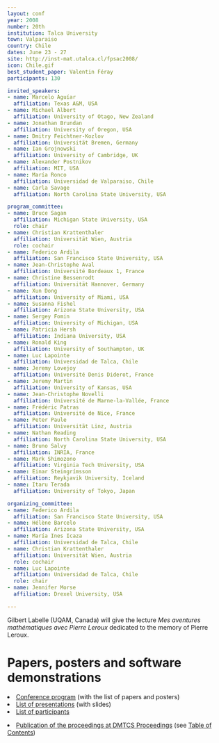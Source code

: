 ```yaml
---
layout: conf
year: 2008
number: 20th
institution: Talca University
town: Valparaiso
country: Chile
dates: June 23 - 27
site: http://inst-mat.utalca.cl/fpsac2008/
icon: Chile.gif
best_student_paper: Valentin Féray
participants: 130

invited_speakers:
- name: Marcelo Aguíar
  affiliation: Texas A&M, USA
- name: Michael Albert
  affiliation: University of Otago, New Zealand
- name: Jonathan Brundan
  affiliation: University of Oregon, USA
- name: Dmitry Feichtner-Kozlov
  affiliation: Universität Bremen, Germany
- name: Ian Grojnowski
  affiliation: University of Cambridge, UK
- name: Alexander Postnikov
  affiliation: MIT, USA
- name: María Ronco
  affiliation: Universidad de Valparaiso, Chile
- name: Carla Savage
  affiliation: North Carolina State University, USA

program_committee:
- name: Bruce Sagan
  affiliation: Michigan State University, USA
  role: chair
- name: Christian Krattenthaler
  affiliation: Universität Wien, Austria
  role: cochair
- name: Federico Ardila
  affiliation: San Francisco State University, USA
- name: Jean-Christophe Aval
  affiliation: Université Bordeaux 1, France
- name: Christine Bessenrodt
  affiliation: Universität Hannover, Germany
- name: Xun Dong
  affiliation: University of Miami, USA
- name: Susanna Fishel
  affiliation: Arizona State University, USA
- name: Sergey Fomin
  affiliation: University of Michigan, USA
- name: Patricia Hersh
  affiliation: Indiana University, USA
- name: Ronald King
  affiliation: University of Southampton, UK
- name: Luc Lapointe
  affiliation: Universidad de Talca, Chile
- name: Jeremy Lovejoy
  affiliation: Université Denis Diderot, France
- name: Jeremy Martin
  affiliation: University of Kansas, USA
- name: Jean-Christophe Novelli
  affiliation: Université de Marne-la-Vallée, France
- name: Frédéric Patras
  affiliation: Université de Nice, France
- name: Peter Paule
  affiliation: Universität Linz, Austria
- name: Nathan Reading
  affiliation: North Carolina State University, USA
- name: Bruno Salvy
  affiliation: INRIA, France
- name: Mark Shimozono
  affiliation: Virginia Tech University, USA
- name: Einar Steingrímsson
  affiliation: Reykjavik University, Iceland
- name: Itaru Terada
  affiliation: University of Tokyo, Japan

organizing_committee:
- name: Federico Ardila
  affiliation: San Francisco State University, USA
- name: Hélène Barcelo
  affiliation: Arizona State University, USA
- name: María Ines Icaza
  affiliation: Universidad de Talca, Chile
- name: Christian Krattenthaler
  affiliation: Universität Wien, Austria
  role: cochair
- name: Luc Lapointe
  affiliation: Universidad de Talca, Chile
  role: chair
- name: Jennifer Morse
  affiliation: Drexel University, USA

---
```


Gilbert Labelle (UQAM, Canada) will give the lecture <em>Mes aventures mathématiques avec Pierre Leroux</em> dedicated to the memory of Pierre Leroux. 

# Papers, posters and software demonstrations

<li><A HREF="SITE08/schedule2.htm">Conference program</A> (with the list of papers and posters)
<li><A HREF="SITE08/marco_centro_slides.html">List of presentations</A> (with slides)
<li><A HREF="participants.html">List of participants</A>
<p></p>
<li><A HREF="http://www.dmtcs.org/dmtcs-ojs/index.php/proceedings/issue/view/100">Publication of the proceedings at DMTCS Proceedings</A> 
    (see <A HREF="http://www.dmtcs.org/dmtcs-ojs/index.php/proceedings/issue/view/100/showToc">Table of Contents</A>)
